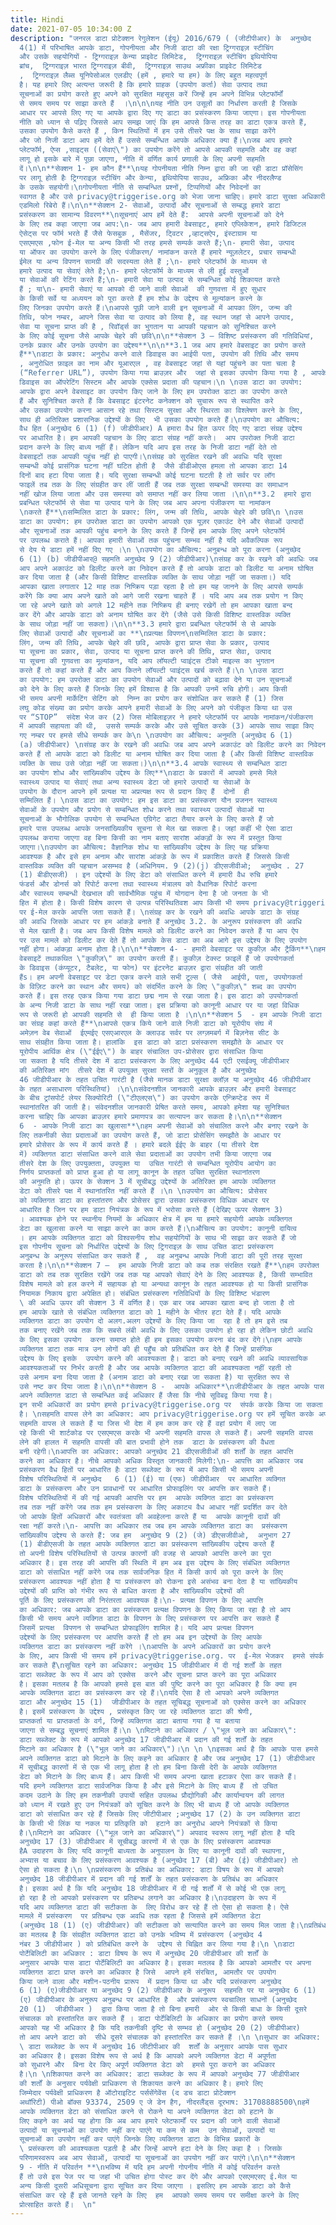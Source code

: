 ```yaml
---
title: Hindi
date: 2021-07-05 10:34:00 Z
description: "जनरल डाटा प्रोटेक्शन रेगुलेशन (ईयू) 2016/679 ( (जीटीपीआर) के  अनुच्छेद
  4(1) में परिभाषित आपके डाटा, गोपनीयता और निजी डाटा की रक्षा ट्रिग्गराइज़ स्टीचिंग
  और उसके सहयोगियों - ट्रिग्गराइज़ केन्या प्राइवेट लिमिटेड,  ट्रिग्गराइज़ स्टीचिंग इथियोपिया
  ब्रांच,  ट्रिग्गराइज़ भारत ट्रिग्गराइज़ बीवी,  ट्रिग्गराइज़ साउथ अफ्रीका प्राइवेट लिमिटेड
  ,  ट्रिग्गराइज़ लैब्स यूनिपेसोअल एलडीए (हमें , हमारे या हम) के लिए बहुत महत्वपूर्ण
  है। यह हमारे लिए अत्यन्त जरूरी है कि हमारे ग्राहक (उपयोग कर्ता) सेवा उत्पाद तथा
  सूचनाओं का प्रयोग करते हुए अपने को सुरक्षित महसूस करें जिन्हें हम अपने विभिन्न प्लेटफॉर्मों
  से समय समय पर साझा करते हैं  ।\n\n\nयह नीति उन उसूलों का निर्धारण करती है जिसके
  आधार पर आपसे लिए गए या आपके द्वारा दिए गए डाटा का प्रसंस्करण किया जाएगा। इस गोपनीयता
  नीति को ध्यान से पढ़िए जिससे आप समझ जाएं कि हम आपसे किस तरह का डाटा एकत्र करते हैं,
  उसका उपयोग कैसे करते हैं , किन स्थितियों में हम उसे तीसरे पक्ष के साथ साझा करेंगे
  और जो निजी डाटा आप हमें देते हैं उससे सम्बन्धित आपके अधिकार क्या हैं।\nजब आप हमारे
  प्लेटफॉर्म, ऐप्स ,साइट्स ((सेवाएं\") का उपयोग करेंगे तो आपसे आपकी सहमति और वह कहां
  लागू हो इसके बारे में पूछा जाएगा, नीति में वर्णित कार्य प्रणाली के लिए अपनी सहमति
  दें।\n\n**सेक्शन 1- हम कौन हैं**\nयह गोपनीयता नीति निम्न द्वारा की जा रही डाटा प्रॉसेसिंग
  पर लागू होती हैः ट्रिग्गराइज़ स्टीचिंग और केन्या, इथियोपिया साउथ, अफ्रिका और नीदरलैण्ड
  के उसके सहयोगी।\nगोपनीयता नीति से सम्बन्धित प्रश्नों, टिप्पणियों और निवेदनों का
  स्वागत है और उसे privacy@triggerise.org को भेजा जाना चाहिए। हमारे डाटा सुरक्षा अधिकारी
  एडमिलो रिबेरो हैं।\n\n**सेक्शन 2- सेवाओं, उत्पादों और सूचनाओं से सम्बद्ध हमारे डाटा
  प्रसंस्करण का सामान्य विवरण**\nसूचनाएं आप हमें देते हैं:  आपसे अपनी सूचनाओं को देने
  के लिए तब कहा जाएगा जब आप:\n- जब आप हमारी वेबसाइट, हमारे एप्लिकेशन, हमारे डिजिटल
  ऐसेट्स पर फॉर्म भरते हैं जैसे फेसबुक , मैसेंजर, ट्विटर ,व्हाट्सऐप, इंस्टाग्राम या
  एसएमएस ,फोन ई-मेल या अन्य किसी भी तरह हमसे सम्पर्क करते हैं;\n- हमारी सेवा, उत्पाद
  या ऑफर का उपयोग करने के लिए पंजीकरण/ नामांकन करते हैं हमारे न्यूज़लेटर, प्रचार सम्बन्धी
  ईमेल या अन्य विपणन सामग्री की सदस्यता लेते हैं ;\n- हमारे प्लेटफॉर्म के माध्यम से
  हमारे उत्पाद या सेवाएं लेते है;\n- हमारे प्लेटफॉर्म के माध्यम से ली हुई वस्तुओं
  या सेवाओं की रेटिंग करते हैं;\n- हमारी सेवा या उत्पाद से सम्बन्धित कोई शिकायत करते
  हैं ; या\n- हमारी सेवाएं या आपको दी जाने वाली सेवाओं  की गुणवत्ता में हुए सुधार
  के किसी सर्वे या अध्ययन को पूरा करते हैं हम शोध के उद्देश्य से मूल्यांकन करने के
  लिए जिनका उपयोग करते हैं।\nआपसे पूछी जाने वाली इन सूचनाओं में आपका लिंग, जन्म की
  तिथि, फोन नम्बर, आपने जिस सेवा या उत्पाद को लिया है, वह स्थान जहां से आपने उत्पाद,
  सेवा या सूचना प्राप्त की है , रिवॉर्ड्स का भुगतान या आपकी पहचान को सुनिश्चित करने
  के लिए कोई सूचना जैसे आपके चेहरे की छवि\n\n**सेक्शन 3 – विशिष्ट प्रसंस्करण की गतिविधियां,
  उनके प्रकार और उनके उपयोग का उद्देश्य**\n\n**3.1 जब आप हमारे वेबसाइट का प्रयोग करते
  हैं**\nडाटा के प्रकार: अनुरोध करने वाले डिवाइस का आईपी पता, उपयोग की तिथि और समय
  , अनुरोधित फ़ाइल का नाम और यूआरएल , वह वेबसाइट जहां से यहां पहुंचने का पता चला है
  (“Referrer URL”), उपयोग किया गया ब्राउज़र और  जहां से इसका उपयोग किया गया है , आपके
  डिवाइस का ऑपरेटिंग सिस्टम और आपके एक्सेस प्रदाता की पहचान।\n \nउस डाटा का उपयोग:
  आपके द्वारा अपने वेबसाइट का उपयोग किए जाने के लिए हम उपरोक्त डाटा का उपयोग करते
  हैं और सुनिश्चित करते हैं कि वेबसाइट इंटरनेट कनेक्शन को सुचारू रूप से स्थापित करे
  और उसका उपयोग करना आसान रहे तथा सिस्टम सुरक्षा और स्थिरता का विश्लेषण करने के लिए,
  साथ ही अतिरिक्त प्रशासनिक उद्देश्यों के लिए  भी उसका उपयोग करते हैं।\nउपयोग का औचित्य:
  वैध हित (अनुच्छेद 6 (1) (f) जीडीपीआर) A हमारा वैध हित ऊपर दिए गए डाटा संग्रह उद्देश्य
  पर आधारित है। हम आपकी पहचान के लिए डाटा संग्रह नहीं करते।  आप उपरोक्त निजी डाटा
  प्रदान करने के लिए बाध्य नहीं हैं। लेकिन यदि आप इस तरह के निजी डाटा नहीं देते तो
  वेबसाइटों तक आपकी पहुंच नहीं हो पाएगी।\nसंग्रह को सुरक्षित रखने की अवधिः यदि सुरक्षा
  सम्बन्धी कोई प्रासंगिक घटना नहीं घटित होती है  जैसे डीडीओएस हमला तो आपका डाटा 14
  दिनों बाद हटा दिया जाता है। यदि सुरक्षा सम्बन्धी कोई घटना घटती है तो सर्वर पर लॉग
  फाइलें तब तक के लिए संग्रहीत कर लीं जाती हैं जब तक सुरक्षा सम्बन्धी समस्या का समाधान
  नहीं खोज लिया जाता और उस समस्या को समाप्त नहीं कर लिया जाता ।\n\n**3.2  हमारे द्वारा
  प्रबन्धित प्लेटफॉर्म से सेवा या उत्पाद पाने के लिए जब आप अपना पंजीकरण या नामांकन
  \nकरते हैं**\nसम्मिलित डाटा के प्रकार: लिंग, जन्म की तिथि, आपके चेहरे की छवि\n \nउस
  डाटा का उपयोग: हम उपरोक्त डाटा का उपयोग आपको एक यूज़र एकाउंट देने और सेवाओं उत्पादों
  और सूचनाओं तक आपकी पहुंच बनाने के लिए करते हैं जिन्हें हम आपके लिए अपने प्लेटफॉर्म
  पर उपलब्ध कराते हैं। आपका हमारी सेवाओं तक पहुंचना सम्भव नहीं है यदि अवैकल्पिक रूप
  से देय ये डाटा हमें नहीं दिए गए ।\n \nउपयोग का औचित्य: अनुबन्ध को पूरा करना (अनुच्छेद
  6 (1) (b) जीडीपीआर@ सहमति अनुच्छेद 9 (2) जीडीपीआर)\nसंग्रह कर के रखने की अवधिः जब
  आप अपने अकाउंट को डिलीट करने का निवेदन करते हैं तो आपके डाटा को डिलीट या अनाम घोषित
  कर दिया जाता है (और किसी विशिष्ट वास्तविक व्यक्ति के साथ जोड़ा नहीं जा सकता।) यदि
  आपका खाता लगातार 12 माह तक निष्क्रिय पड़ा रहता है तो हम यह जानने के लिए आपसे सम्पर्क
  करेंगे कि क्या आप अपने खाते को आगे जारी रखना चाहते हैं । यदि आप अब तक प्रयोग न किए
  जा रहे अपने खाते को अगले 12 महीने तक निष्क्रिय ही बनाए रखेगें तो हम आपका खाता बन्द
  कर देंगे और आपके डाटा को अनाम घोषित कर देंगे (जैसे उसे किसी विशिष्ट वास्तविक व्यक्ति
  के साथ जोड़ा नहीं जा सकता)।\n\n**3.3 हमारे द्वारा प्रबन्धित प्लेटफॉर्म से से आपके
  लिए सेवाओं उत्पादों और सूचनाओं का **\nप्रत्यक्ष विपणन\nसम्मिलित डाटा के प्रकार:
  लिंग, जन्म की तिथि, आपके चेहरे की छवि, आपके द्वारा प्राप्त सेवा के प्रकार, उत्पाद
  या सूचना का प्रकार, सेवा, उत्पाद या सूचना प्राप्त करने की तिथि, प्राप्त सेवा, उत्पाद
  या सूचना की गुणवत्ता का मूल्यांकन, यदि आप लॉयल्टी प्वाइंट्स टीको माइल्स का भुगतान
  करते हैं तो कहां करते हैं और आप कितने लॉयल्टी प्वाइंट्स खर्च करते हैं।\n \nउस डाटा
  का उपयोग: हम उपरोक्त डाटा का उपयोग सेवाओं और उत्पादों को बढ़ावा देने या उन सूचनाओं
  को देने के लिए करते हैं जिनके लिए हमें विश्वास है कि आपकी उनमें रुचि होगी। आप किसी
  भी समय अपनी मार्केटिंग सेटिंग को  निम्न का प्रयोग कर संशोधित कर सकते हैं (1) जिस
  लघु कोड संख्या का प्रयोग करके आपने हमारी सेवाओं के लिए अपने को पंजीकृत किया था उस
  पर “STOP”  संदेश भेज कर (2) जिस मोबिलाइज़र ने हमारे प्लेटफॉर्म पर आपके नामांकन/पंजीकरण
  में आपकी सहायता की थी,  उससे सम्पर्क करके और उसे सूचित करके (3) आपके साथ साझा किए
  गए नम्बर पर हमसे सीधे सम्पर्क कर के\n \nउपयोग का औचित्य: अनुमति (अनुच्छेद 6 (1)
  (a) जीडीपीआर) \nसंग्रह कर के रखने की अवधिः जब आप अपने अकाउंट को डिलीट करने का निवेदन
  करते हैं तो आपके डाटा को डिलीट या अनाम घोषित कर दिया जाता है (और किसी विशिष्ट वास्तविक
  व्यक्ति के साथ उसे जोड़ा नहीं जा सकता।)\n\n**3.4 आपके स्वास्थ्य से सम्बन्धित डाटा
  का उपयोग शोध और सांख्यिकीय उद्देश्य के लिए**\nडाटा के प्रकारों में आपको हमसे मिले
  स्वास्थ्य उत्पाद या सेवाएं तथा अन्य स्वास्थ्य डेटा जो हमारे उत्पादों या सेवाओं के
  उपयोग के दौरान आपने हमें प्रत्यक्ष या अप्रत्यक्ष रूप से प्रदान किए हैं  दोनों  ही
  सम्मिलित हैं। \nउस डाटा का उपयोग: हम इस डाटा का प्रसंस्करण यौन प्रजनन स्वास्थ्य
  सेवाओं के उपयोग और प्रयोग से सम्बन्धित शोध करने तथा स्वास्थ्य उत्पादों सेवाओं या
  सूचनाओं के भौगोलिक उपयोग से सम्बन्धित एग्रिगेट डाटा तैयार करने के लिए करते हैं जो
  हमारे पास उपलब्ध आपके जनसांख्यिकीय सूचना से मेल खा सकता है। जहां कहीं भी ऐसा डाटा
  उपलब्ध कराया जाएगा वह बिना किसी का नाम बताए सारांश आंकड़ों के रूप में प्रस्तुत किया
  जाएगा।\nउपयोग का औचित्य: वैज्ञानिक शोध या सांख्यिकीय उद्देश्य के लिए यह प्रक्रिया
  आवश्यक है और इसे हम अनाम और सारांश आंकड़े के रूप में प्रकाशित करते हैं जिससे किसी
  वास्तविक व्यक्ति की पहचान असम्भव है (अधिनियम. 9 (2)(j) डीएसजीवीओ;  अनुच्छेद . 27
  (1) बीडीएसजी) । इन उद्देश्यों के लिए डेटा को संसाधित करने में हमारी वैध रुचि हमारे
  फंडर्स और डोनर्स को रिपोर्ट करना तथा स्वास्थ्य मंत्रालय को वैधानिक रिपोर्ट करना
  और स्वास्थ्य सम्बन्धी देखभाल की सार्वभौमिक पहुंच में योगदान देना है जो जनता के भी
  हित में होता है। किसी विशेष कारण से उत्पन्न परिस्थितिवश आप किसी भी समय privacy@triggerise.org
  पर ई-मेल करके आपत्ति जता सकते हैं। \nसंग्रह कर के रखने की अवधिः आपके डाटा के संग्रह
  की अवधि जिसके आधार पर हम आंकड़े बनाते हैं अनुच्छेद 3.2. के अनुरूप प्रसंस्करण की अवधि
  से मेल खाती है। जब आप किसी विशेष मामले को डिलीट करने का निवेदन करते हैं या आप ऐप
  पर उस मामले को डिलीट कर देते हैं तो आपके केस डाटा का अब आगे इस उद्देश्य के लिए उपयोग
  नहीं होगा। आंकड़ा अनाम होता है।\n\n**सेक्शन 4- - हमारी वेबसाइट पर कुकीज़ और ट्रैकिंग**\nहमारी
  वेबसाइटें तथाकथित \"कुकीज़\" का उपयोग करती हैं। कुकीज़ टेक्स्ट फ़ाइलें हैं जो उपयोगकर्ता
  के डिवाइस (कंप्यूटर, टैबलेट, या फोन) पर इंटरनेट ब्राउज़र द्वारा संग्रहीत की जाती
  हैंs। हम अपनी वेबसाइट पर डेटा एकत्र करने वाले सभी टूल्स ( जैसे  आईपी, पता, उपयोगकर्ता
  के विज़िट करने का स्थान और समय) को संदर्भित करने के लिए \"कुकीज़\" शब्द का उपयोग
  करते हैं। इस तरह एकत्र किया गया डाटा छद्म नाम से रखा जाता है। इस डाटा को उपयोगकर्ता
  के अन्य निजी डाटा के साथ नहीं रखा जाता। इस प्रक्रिया को कानूनी आधार पर या जहां विधिक
  रूप से जरूरी हो आपकी सहमति से  ही किया जाता है ।\n\n**सेक्शन 5  - हम आपके निजी डाटा
  का संग्रह कहां करते हैं**\nआपसे एकत्र किये जाने वाले निजी डाटा को यूरोपीय संघ में
  अमेज़न वेब सेवाओं  ईएमईए एसएआरएल के क्लाउड सर्वर पर लग्ज़मबर्ग में बिज़नेस सीट के
  साथ संग्रहीत किया जाता है। हालांकि  इस डाटा को डाटा प्रसंस्करण समझौते के आधार पर
  यूरोपीय आर्थिक क्षेत्र (\"ईईए\") के बाहर संचालित उप-प्रोसेसर द्वारा संसाधित किया
  जा सकता है यदि तीसरे देश में डाटा प्रसंस्करण के लिए अनुच्छेद 44 एटी एसईक्यू जीडीपीआर
  की अतिरिक्त मांग  तीसरे देश में उपयुक्त सुरक्षा स्तरों के अनुकूल है और अनुच्छेद
  46 जीडीपीआर के तहत उचित गारंटी है (जैसे मानक डाटा सुरक्षा क्लॉज़ या अनुच्छेद 46 जीडीपीआर
  के तहत असाधारण परिस्थितियां) ।\n\nसंवेदनशील जानकारी आपके ब्राउज़र और हमारी वेबसाइट
  के बीच ट्रांसपोर्ट लेयर सिक्योरिटी (\"टीएलएस\") का उपयोग करके एन्क्रिप्टेड रूप में
  स्थानांतरित की जाती है। संवेदनशील जानकारी प्रेषित करते समय, आपको हमेशा यह सुनिश्चित
  करना चाहिए कि आपका ब्राउज़र हमारे प्रमाणपत्र का सत्यापन कर सकता है।\n\n**सेक्शन
  6  - आपके निजी डाटा का खुलासा**\nहम अपनी सेवाओं को संचालित करने और बनाए रखने के
  लिए तकनीकी सेवा प्रदाताओं का उपयोग करते हैं, जो डाटा प्रोसेसिंग समझौते के आधार पर
  हमारे प्रोसेसर के रूप में कार्य करते हैं । हमारे बदले ईईए के बाहर (या तीसरे देश
  में) व्यक्तिगत डाटा संसाधित करने वाले सेवा प्रदाताओं का उपयोग तभी किया जाएगा जब
  तीसरे देश के लिए उपयुक्तता, उपयुक्त या  उचित गारंटी से सम्बन्धित यूरोपीय आयोग का
  निर्णय प्राप्तकर्ता को प्राप्त हुआ हो या लागू कानून के तहत उचित सुरक्षित स्थानांतरण
  की अनुमति हो। ऊपर के सेक्शन 3 में सूचीबद्ध उद्देश्यों के अतिरिक्त हम आपके व्यक्तिगत
  डेटा को तीसरे पक्ष में स्थानांतरित नहीं करते हैं ।\n \nउपयोग का औचित्य: प्रोसेसर
  को व्यक्तिगत डाटा का हस्तांतरण और प्रोसेसर द्वारा उसका प्रसंस्करण विधिक आधार पर
  आधारित है जिन पर हम डाटा नियंत्रक के रूप में भरोसा करते हैं (देखिए ऊपर सेक्शन 3)
  । आवश्यक होने पर स्थानीय नियमों के अधिकार क्षेत्र में हम या हमारे सहयोगी आपके व्यक्तिगत
  डेटा का खुलासा करने या साझा करने का काम करते हैं।\nऔचित्य का उपयोग: कानूनी दायित्व
  । हम आपके व्यक्तिगत डाटा को विश्वसनीय शोध सहयोगियों के साथ भी साझा कर सकते हैं जो
  इस गोपनीय सूचना को निर्धारित उद्देश्यों के लिए ट्रिगराइज़ के साथ उचित डाटा प्रसंस्करण
  अनुबन्ध के अनुरूप संसाधित कर सकते हैं ,  वह अनुबन्ध आपके निजी डाटा की पूरी तरह सुरक्षा
  करता है।\n\n**सेक्शन 7 –  हम आपके निजी डाटा को कब तक संरक्षित रखते हैं**\nहम उपरोक्त
  डाटा को तब तक सुरक्षित रखेंगे जब तक यह आपको सेवाएं देने के लिए आवश्यक है, किसी सम्भावित
  विशेष मामले को हल करने में सहायक हो या अन्यथा कानून के तहत आवश्यक हो या किसी प्रासंगिक
  नियामक निकाय द्वारा अपेक्षित हो। संबंधित प्रसंस्करण गतिविधियों के लिए विशिष्ट भंडारण
  \ की अवधि ऊपर की सेक्शन 3 में वर्णित है। एक बार जब आपका खाता बन्द हो जाता है तो
  हम आपके खाते से संबंधित व्यक्तिगत डाटा को 1 महीने के भीतर हटा देते हैं। यदि आपके
  व्यक्तिगत डाटा का उपयोग दो अलग.अलग उद्देश्यों के लिए किया जा  रहा है तो हम इसे तब
  तक बनाए रखेंगे जब तक कि सबसे लंबी अवधि के लिए उसका उपयोग हो रहा हो लेकिन छोटी अवधि
  के लिए इसका उपयोग  करना समाप्त होते ही हम इसका उपयोग करना बंद कर देंगे।\nहम आपके
  व्यक्तिगत डाटा तक मात्र उन लोगों की ही पहुँच को प्रतिबंधित कर देते हैं जिन्हें प्रासंगिक
  उद्देश्य के लिए इसके  उपयोग करने की आवश्यकता है। डाटा को बनाए रखने की अवधि व्यावसायिक
  आवश्यकताओं पर निर्भर करती है और जब आपके व्यक्तिगत डाटा की आवश्यकता नहीं रहती तो
  उसे अनाम बना दिया जाता है (अनाम डाटा को बनाए रखा जा सकता है) या सुरक्षित रूप से
  उसे नष्ट कर दिया जाता है।\n\n**सेक्शन 8 -  आपके अधिकार**\nजीडीपीआर के तहत आपके पास
  अपने व्यक्तिगत डाटा से सम्बन्धित कई अधिकार हैं जैसा कि नीचे सूविबद्व किया गया है।
  इन सभी अधिकारों का प्रयोग हमसे privacy@triggerise.org पर  संपर्क करके किया जा सकता
  है। \nसहमति वापस लेने का अधिकार: आप privacy@triggerise.org पर हमें सूचित करके अपनी
  सहमति वापस ले सकते हैं या जिस भी देश में हम काम कर रहे हैं वहां प्रयोग में लाए जा
  रहे किसी भी शार्टकोड पर एसएमएस करके भी अपनी सहमति वापस ले सकते हैं। अपनी सहमति वापस
  लेने की हालत में सहमति वापसी की बात प्रभावी होने तक  डाटा के प्रसंस्करण की वैधता
  बनी रहेगी।\nआपत्ति का अधिकार: आपको अनुच्छेद 21 डीएसजीवीओं की शर्तों के तहत आपत्ति
  करने का अधिकार है। नीचे आपको अधिक विस्तृत जानकारी मिलेगी:\n- आपत्ति का अधिकार जब
  प्रसंस्करण वैध हितों पर आधारित हैः डाटा सब्जेक्ट के रूप में आप किसी भी समय अपनी
  विशेष परिस्थितियों में अनुच्छेद   6 (1) (ई) या (एफ) जीडीपीआर  पर आधारित व्यक्गित
  डाटा के प्रसंस्करण और उन प्रावधानों पर आधारित प्रोफाइलिंग पर आपत्ति कर सकते हैं।
  विशेष परिस्थितियों में की गई आपकी आपत्ति पर हम  आपके व्यक्गित डाटा का प्रसंस्करण
  तब तक नहीं करेंगे जब तक हम प्रसंस्करण के लिए अकाट्य वैध आधार नहीं प्रदर्शित कर देते
  जो आपके हितों अधिकारों और स्वतंत्रता की अवहेलना करते हैं या  आपके कानूनी दावों की
  रक्षा नहीं करते।\n- आपत्ति का अधिकार तब जब हम आपके व्यक्तिगत डाटा का  प्रसंस्करण
  सांख्यिकीय उद्देश्य से करते हैं: जब हम  अनुच्छेद 9 (2) (जे) डीएसजीवीओ,  अनुभाग 27
  (1) बीडीएसजी के तहत आपके व्यक्तिगत डाटा का प्रसंस्करण सांख्यिकीय उद्देश्य करते हैं
  तो अपनी विशेष परिस्थितियों से उत्पन्न कारणों की वजह से आपको आपत्ति करने का पूरा
  अधिकार है। इस तरह की आपत्ति की स्थिति में हम अब इस उद्देश्य के लिए संबंधित व्यक्तिगत
  डाटा को संसाधित नहीं करेंगे जब तक सार्वजनिक हित में किसी कार्य को पूरा करने के लिए
  प्रसंस्करण आवश्यक नहीं होता है या प्रसंस्करण को रोकना इसे असंभव बना देता है या सांख्यिकीय
  उद्देश्यों की प्राप्ति को गंभीर रूप से बाधित करता है और सांख्यिकीय उद्देश्यों की
  पूर्ति के लिए प्रसंस्करण की निरंतरता आवश्यक है।\n- प्रत्यक्ष विपणन के लिए आपत्ति
  का अधिकार: जब आपके डाटा का प्रसंस्करण प्रत्यक्ष विपणन के लिए किया जा रहा है तो आप
  किसी भी समय अपने व्यक्गित डाटा के विपणन के लिए प्रसंस्करण पर आपत्ति कर सकते हैं
  जिसमें प्रत्यक्ष  विपणन से सम्बन्धित प्रोफाइलिंग शामिल है। यदि आप प्रत्यक्ष विपणन
  उद्देश्यों के लिए प्रसंस्करण पर आपत्ति करते हैं तो हम अब इन उद्देश्यों के लिए आपके
  व्यक्तिगत डाटा का प्रसंस्करण नहीं करेंगे ।\nआपत्ति के अपने अधिकारों का प्रयोग करने
  के लिए, आप किसी भी समय हमें privacy@triggerise.org. पर  ई-मेल भेजकर  हमसे संपर्क
  कर सकते हैं\nसूचित रहने का अधिकार: अनुच्छेद 15 जीडीपीआर में दी गई शर्तों के तहत
  डाटा सब्जेक्ट के रूप में आप को एक्सेस  करने और सूचना प्राप्त करने का पूरा अधिकार
  है। इसका मतलब है कि आपको हमसे इस बात की पुष्टि करने का पूरा अधिकार है कि क्या हम
  आपके व्यक्तिगत डाटा का प्रसंस्करण कर रहे हैं।\nयदि ऐसा है तो आपको अपने व्यक्तिगत
  डाटा और अनुच्छेद 15 (1)  जीडीपीआर के तहत सूचिबद्ध सूचनाओं को एक्सेस करने का अधिकार
  है। इसमें प्रसंस्करण के उद्देश्य , प्रसंस्कृत किए जा रहे व्यक्तिगत डाटा की श्रेणी,
  प्राप्तकर्ता या प्राप्तकर्ता के वर्ग, जिन्हें व्यक्तिगत डाटा बताया गया है या बताया
  जाएगा से सम्बद्ध सूचनाएं शामिल हैं।\n \nमिटाने का अधिकार / \"भूल जाने का अधिकार\":
  डाटा सब्जेक्ट के रूप में आपको अनुच्छेद 17 जीडीपीआर में प्रदान की गई शर्तों के तहत
  मिटाने का अधिकार है (\"भूल जाने का अधिकार\")।\n \n \nइसका अर्थ है कि आपके पास हमसे
  अपने व्यक्तिगत डाटा को मिटाने के लिए कहने का अधिकार है और जब अनुच्छेद 17 (1) जीडीपीआर
  में सूचीबद्ध कारणों में से एक भी लागू होता है तो हम बिना किसी देरी के आपके व्यक्तिगत
  डेटा को मिटाने के लिए बाध्य हैं। आप किसी भी समय अपना खाता हटाकर ऐसा कर सकते हैं।
  यदि हमने व्यक्तिगत डाटा सार्वजनिक किया है और इसे मिटाने के लिए बाध्य हैं  तो उचित
  कदम उठाने के लिए हम तकनीकी उपायों सहित उपलब्ध प्रौद्योगिकी और कार्यान्वयन की लागत
  को ध्यान में रखते हुए उन नियंत्रकों को सूचित करने के लिए भी बाध्य हैं जो आपके व्यक्तिगत
  डाटा को संसाधित कर रहे हैं जिसके लिए जीटीपीआर ;अनुच्छेद 17 (2) के उन व्यक्तिगत डाटा
  के किसी भी लिंक या नकल या प्रतिकृति को  हटाने का अनुरोध आपने नियंत्रकों से किया
  है।\nमिटाने का अधिकार (\"भूल जाने का अधिकार\") अपवाद स्वरूप लागू नहीं होता है यदि
  अनुच्छेद 17 (3) जीडीपीआर में सूचीबद्ध कारणों में से एक के लिए प्रसंस्करण आवश्यक
  हैA उदाहरण के लिए यदि कानूनी बाध्यता के अनुपालन के लिए या कानूनी दावों की स्थापना,
  अभ्यास या बचाव के लिए प्रसंस्करण आवश्यक है (अनुच्छेद 17 (बी) और (ई) जीडीपीआर) तो
  ऐसा हो सकता है।\n \nप्रसंस्करण के प्रतिबंध का अधिकार: डाटा विषय के रूप में आपको
  अनुच्छेद 18 जीडीपीआर में प्रदान की गई शर्तों के तहत प्रसंस्करण के प्रतिबंध का अधिकार
  है। इसका अर्थ है कि यदि अनुच्छेद 18 जीडीपीआर में दी गई शर्तों में से कोई भी एक लागू
  हो रहा है तो आपको प्रसंस्करण पर प्रतिबन्ध लगाने का अधिकार है।\nउदाहरण के रूप में
  यदि आप व्यक्तिगत डाटा की सटीकता के  लिए विरोध कर रहे हैं तो ऐसा हो सकता है। ऐसे
  मामले में प्रसंस्करण  पर प्रतिबन्ध एक अवधि तक रहता है जिससे हमें व्यक्तिगत डेटा
  (अनुच्छेद 18 (1) (ए) जीडीपीआर) की सटीकता को सत्यापित करने का समय मिल जाता है।\nप्रतिबंध
  का मतलब है कि संग्रहीत व्यक्तिगत डाटा को उनके भविष्य में प्रसंस्करण (अनुच्छेद 4
  नंबर 3 जीडीपीआर ) को प्रतिबंधित करने के  उद्देश्य से चिह्नित कर लिया गया है।\n \nडाटा
  पोर्टेबिलिटी का अधिकार : डाटा विषय के रूप में अनुच्छेद 20 जीडीपीआर की शर्तों के
  अनुसार आपके पास डाटा पोर्टेबिलिटी का अधिकार है। इसका मतलब है कि आपको आमतौर पर अपना
  व्यक्तिगत डाटा प्राप्त करने का अधिकार है जिसे  आपने हमें संरचित, आमतौर पर उपयोग
  किया जाने वाला और मशीन-पठनीय प्रारूप  में प्रदान किया था और यदि प्रसंस्करण अनुच्छेद
  6 (1) (ए)जीडीपीआर या अनुच्छेद 9 (2) जीडीपीआर के अनुरूप  सहमति पर या अनुच्छेद 6 (1)
  (ए) जीडीपीआर के अनुरूप अनुबन्ध पर आधारित है  और प्रसंस्करण स्वचालित साधनों (अनुच्छेद
  20 (1)  जीडीपीआर )  द्वारा किया जाता है तो बिना हमारी  ओर से किसी बाधा के किसी दूसरे
  संचालक को हस्तांतरित कर सकते हैं । डाटा पोर्टेबिलिटी के अधिकार का प्रयोग करते समय
  आपको यह भी अधिकार है कि यदि तकनीकी दृष्टि से सम्भव हो (अनुच्छेद 20 (2) जीडीपीआर)
  तो आप अपने डाटा को  सीधे दूसरे संचालक को हस्तांतरित कर सकते हैं ।\n \nसुधार का अधिकार:
  \ डाटा सब्जेक्ट के रूप में अनुच्छेद 16 जीटीपीआर की  शर्तों के अनुसार आपके पास सुधार
  का अधिकार है। इसका विशेष रूप से अर्थ है कि आपको अपने व्यक्तिगत डेटा में अपूर्णता
  को सुधारने और  बिना देर किए अपूर्ण व्यक्तिगत डेटा को  हमसे पूरा कराने का अधिकार
  है।\n \nशिकायत करने का अधिकार: डाटा सब्जेक्ट के रूप में आपको अनुच्छेद 77 जीडीपीआर
  की शर्तों के अनुसार पर्यवेक्षी प्राधिकरण से शिकायत करने का अधिकार है। हमारे लिए
  जिम्मेदार पर्यवेक्षी प्राधिकरण है ऑटोराइटिट पर्ससेंगेवेंस (द डच डाटा प्रोटेक्शन
  अथॉरिटी) पीओ बॉक्स 93374, 2509 ए जे डेन हैग, नीदरलैंड्स दूरभाष: 31708888500\nहमें
  आपके व्यक्तिगत डेटा को संसाधित करने से रोकने या अपने व्यक्तिगत डेटा को हटाने के
  लिए कहने का अर्थ यह होगा कि अब आप हमारे प्लेटफार्मों पर प्रदान की जाने वाली सेवाओं
  उत्पादों या सूचनाओं का उपयोग नहीं कर पाएंगे या कम से कम  उन सेवाओं, उत्पादों या
  सूचनाओं का उपयोग नहीं कर पाएंगे जिनके लिए व्यक्तिगत डाटा के विभिन्न प्रकारों के
  \ प्रसंस्करण की आवश्यकता पड़ती है और जिन्हें आपने हटा देने के लिए कहा है । जिसके
  परिणामस्वरूप अब आप सेवाओं, उत्पादों या सूचनाओं का उपयोग नहीं कर पाएंगे।\n\n**सेक्शन
  9 - नीति में परिवर्तन **\nभविष्य में यदि हम अपनी गोपनीय नीति में कोई परिवर्तन करते
  हैं तो उसे इस पेज पर या जहां भी उचित होगा पोस्ट कर देंगे और आपको एसएमएसए ई.मेल या
  अन्य किसी दूसरी अधिसूचना द्वारा सूचित कर दिया जाएगा । इसलिए हम आपके डाटा को कैसे
  संसाधित कर रहे हैं इसे जानते रहने के लिए  हम  आपको समय समय पर समीक्षा करने के लिए
  प्रोत्साहित करते हैं।  \n"
---
```




 
